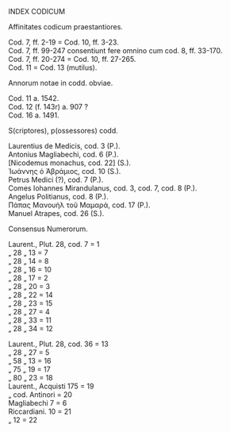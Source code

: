 INDEX CODICUM

Affinitates codicum praestantiores.

Cod. 7, ff. 2-19 = Cod. 10, ff. 3-23.  
Cod. 7, ff. 99-247 consentiunt fere omnino cum cod. 8, ff. 33-170.  
Cod. 7, ff. 20-274 = Cod. 10, ff. 27-265.  
Cod. 11 = Cod. 13 (mutilus).

Annorum notae in codd. obviae.

Cod. 11 a. 1542.  
Cod. 12 (f. 143r) a. 907 ?  
Cod. 16 a. 1491.

S(criptores), p(ossessores) codd.

Laurentius de Medicis, cod. 3 (P.).  
Antonius Magliabechi, cod. 6 (P.).  
[Nicodemus monachus, cod. 22] (S.).  
Ἰωάννης ὁ Ἀβράμιος, cod. 10 (S.).  
Petrus Medici (?), cod. 7 (P.).  
Comes Iohannes Mirandulanus, cod. 3, cod. 7, cod. 8 (P.).  
Angelus Politianus, cod. 8 (P.).  
Πάπας Μανουὴλ τοῦ Μαμαρά, cod. 17 (P.).  
Manuel Atrapes, cod. 26 (S.).

Consensus Numerorum.

Laurent., Plut. 28, cod. 7 = 1  
   „      28   „   13 = 7  
   „      28   „   14 = 8  
   „      28   „   16 = 10  
   „      28   „   17 = 2  
   „      28   „   20 = 3  
   „      28   „   22 = 14  
   „      28   „   23 = 15  
   „      28   „   27 = 4  
   „      28   „   33 = 11  
   „      28   „   34 = 12  

Laurent., Plut. 28, cod. 36 = 13  
   „      28   „   27 = 5  
   „      58   „   13 = 16  
   „      75   „   19 = 17  
   „      80   „   23 = 18  
Laurent., Acquisti 175 = 19  
   „      cod. Antinori = 20  
Magliabechi 7 = 6  
Riccardiani. 10 = 21  
   „      12 = 22